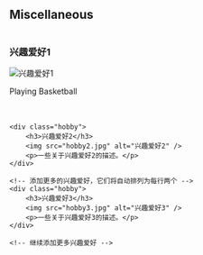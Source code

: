 ## Miscellaneous
<!-- <h4 style="margin:0 10px 0;">Miscellaneous</h4> -->

<style>
    .hobby-row {
        display: flex;
        flex-wrap: wrap;
        justify-content: space-between;
    }
    .hobby {
        width: 48%; /* 每个兴趣爱好占据大约一半的宽度 */
        margin-bottom: 20px;
    }
    .hobby img {
        max-width: 100%;
        height: auto;
    }
</style>

<div class="hobby-row">
    <div class="hobby">
        <h3>兴趣爱好1</h3>
        <img src="assets/img/dbscan.jpg" alt="兴趣爱好1" />
        <p>Playing Basketball</p>
    </div>

    <div class="hobby">
        <h3>兴趣爱好2</h3>
        <img src="hobby2.jpg" alt="兴趣爱好2" />
        <p>一些关于兴趣爱好2的描述。</p>
    </div>

    <!-- 添加更多的兴趣爱好，它们将自动排列为每行两个 -->
    <div class="hobby">
        <h3>兴趣爱好3</h3>
        <img src="hobby3.jpg" alt="兴趣爱好3" />
        <p>一些关于兴趣爱好3的描述。</p>
    </div>

    <!-- 继续添加更多兴趣爱好 -->
</div>
